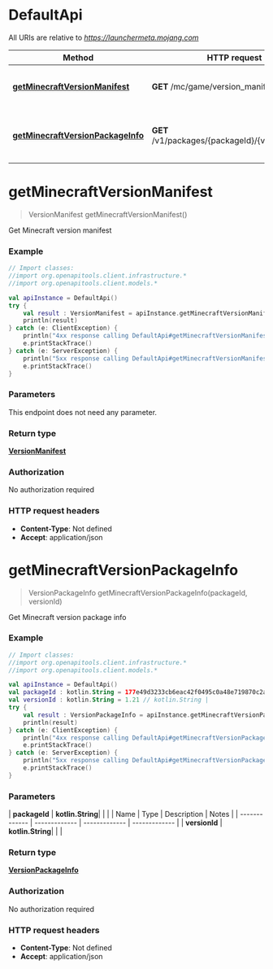 # DefaultApi

All URIs are relative to *https://launchermeta.mojang.com*

| Method | HTTP request | Description |
| ------------- | ------------- | ------------- |
| [**getMinecraftVersionManifest**](DefaultApi.md#getMinecraftVersionManifest) | **GET** /mc/game/version_manifest.json | Get Minecraft version manifest |
| [**getMinecraftVersionPackageInfo**](DefaultApi.md#getMinecraftVersionPackageInfo) | **GET** /v1/packages/{packageId}/{versionId}.json | Get Minecraft version package info |


<a id="getMinecraftVersionManifest"></a>
# **getMinecraftVersionManifest**
> VersionManifest getMinecraftVersionManifest()

Get Minecraft version manifest

### Example
```kotlin
// Import classes:
//import org.openapitools.client.infrastructure.*
//import org.openapitools.client.models.*

val apiInstance = DefaultApi()
try {
    val result : VersionManifest = apiInstance.getMinecraftVersionManifest()
    println(result)
} catch (e: ClientException) {
    println("4xx response calling DefaultApi#getMinecraftVersionManifest")
    e.printStackTrace()
} catch (e: ServerException) {
    println("5xx response calling DefaultApi#getMinecraftVersionManifest")
    e.printStackTrace()
}
```

### Parameters
This endpoint does not need any parameter.

### Return type

[**VersionManifest**](VersionManifest.md)

### Authorization

No authorization required

### HTTP request headers

 - **Content-Type**: Not defined
 - **Accept**: application/json

<a id="getMinecraftVersionPackageInfo"></a>
# **getMinecraftVersionPackageInfo**
> VersionPackageInfo getMinecraftVersionPackageInfo(packageId, versionId)

Get Minecraft version package info

### Example
```kotlin
// Import classes:
//import org.openapitools.client.infrastructure.*
//import org.openapitools.client.models.*

val apiInstance = DefaultApi()
val packageId : kotlin.String = 177e49d3233cb6eac42f0495c0a48e719870c2ae // kotlin.String | 
val versionId : kotlin.String = 1.21 // kotlin.String | 
try {
    val result : VersionPackageInfo = apiInstance.getMinecraftVersionPackageInfo(packageId, versionId)
    println(result)
} catch (e: ClientException) {
    println("4xx response calling DefaultApi#getMinecraftVersionPackageInfo")
    e.printStackTrace()
} catch (e: ServerException) {
    println("5xx response calling DefaultApi#getMinecraftVersionPackageInfo")
    e.printStackTrace()
}
```

### Parameters
| **packageId** | **kotlin.String**|  | |
| Name | Type | Description  | Notes |
| ------------- | ------------- | ------------- | ------------- |
| **versionId** | **kotlin.String**|  | |

### Return type

[**VersionPackageInfo**](VersionPackageInfo.md)

### Authorization

No authorization required

### HTTP request headers

 - **Content-Type**: Not defined
 - **Accept**: application/json


